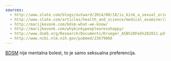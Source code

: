```yaml
---
sources:
  - http://www.slate.com/blogs/outward/2014/08/18/is_kink_a_sexual_orientation.html
  - http://www.slate.com/articles/health_and_science/medical_examiner/2013/03/sexual_kinks_in_the_dsm_v_paraphilic_disorders_describe_unhappy_kinksters.html
  - http://marijkevonk.com/bdsm-what-we-know/
  - http://marijkevonk.com/whykinkypeoplearesohappy/
  - http://www.dsm5.org/Research/Documents/Krueger_ASB%20Feb%202011.pdf
  - http://www.ncbi.nlm.nih.gov/pubmed/23679066
---
```


[BDSM][0] nije mentalna bolest, to je samo seksualna preferencija.

[0]: https://en.wikipedia.org/w/index.php?title=BDSM&oldid=676866589

